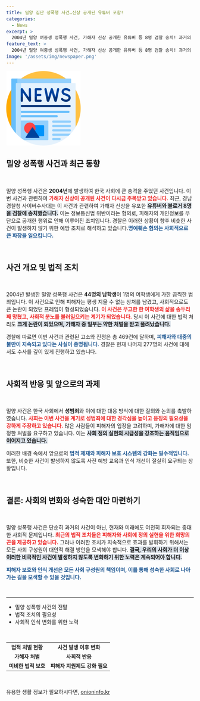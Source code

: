 ```yaml
---
title: 밀양 집단 성폭행 사건…신상 공개된 유튜버 포함!
categories:
  - News
excerpt: >
  2004년 밀양 여중생 성폭행 사건, 가해자 신상 공개한 유튜버 등 8명 검찰 송치! 과거의 상처가 드러나는 가운데, 또 한 번의 공분이 일고 있다. 사건의 전말과 새로운 전개를 알아보세요!
feature_text: >
  2004년 밀양 여중생 성폭행 사건, 가해자 신상 공개한 유튜버 등 8명 검찰 송치! 과거의 상처가 드러나는 가운데, 또 한 번의 공분이 일고 있다. 사건의 전말과 새로운 전개를 알아보세요!
image: '/assets/img/newspaper.png'
---
```


<p><img src="/assets/img/newspaper.png" alt="kimp 속보" /></p>

<h2 data-ke-size="size26">밀양 성폭행 사건과 최근 동향</h2>

<p data-ke-size="size16">&nbsp;</p>

<p>밀양 성폭행 사건은 <b>2004년</b>에 발생하여 한국 사회에 큰 충격을 주었던 사건입니다. 이번 사건과 관련하여 <b><span style="color: #ee2323;">가해자 신상이 공개된 사건이 다시금 주목받고 있습니다.</span></b> 최근, 경남경찰청 사이버수사대는 이 사건과 관련하여 가해자 신상을 유포한 <b><span style="background-color: #21538527;">유튜버와 블로거 8명을 검찰에 송치했습니다.</span></b> 이는 정보통신법 위반이라는 혐의로, 피해자의 개인정보를 무단으로 공개한 행위로 인해 이루어진 조치입니다. 경찰은 이러한 상황이 향후 비슷한 사건이 발생하지 않기 위한 예방 조치로 해석하고 있습니다.<b><span style="color: #1a5490;">명예훼손 혐의는 사회적으로 큰 파장을 일으킵니다.</span></b> </p>

<p data-ke-size="size16">&nbsp;</p>

<h2 data-ke-size="size26">사건 개요 및 법적 조치</h2>

<p data-ke-size="size16">&nbsp;</p>

<p>2004년 발생한 밀양 성폭행 사건은 <b>44명의 남학생</b>이 1명의 여학생에게 가한 끔찍한 범죄입니다. 이 사건으로 인해 피해자는 평생 지울 수 없는 상처를 남겼고, 사회적으로도 큰 논란이 되었던 프레임이 형성되었습니다. <b><span style="color: #ee2323;">이 사건은 무고한 한 여학생의 삶을 송두리째 망쳤고, 사회적 분노를 불러일으키는 계기가 되었습니다.</span></b> 당시 이 사건에 대한 법적 처리도 <b><span style="background-color: #21538527;">크게 논란이 되었으며, 가해자 중 일부는 약한 처벌을 받고 풀려났습니다.</span></b> </p>

<p>경찰에 따르면 이번 사건과 관련된 고소와 진정은 총 469건에 달하며, <b><span style="color: #1a5490;">피해자와 대중의 불만이 지속되고 있다는 사실이 증명됩니다.</span></b> 경찰은 현재 나머지 277명의 사건에 대해서도 수사를 깊이 있게 진행하고 있습니다.</p>

<p data-ke-size="size16">&nbsp;</p>

<h2 data-ke-size="size26">사회적 반응 및 앞으로의 과제</h2>

<p data-ke-size="size16">&nbsp;</p>

<p>밀양 사건은 한국 사회에서 <b>성범죄</b>와 이에 대한 대응 방식에 대한 질의와 논의를 촉발하였습니다. <b><span style="color: #ee2323;">사회는 이번 사건을 계기로 성범죄에 대한 경각심을 높이고 응징의 필요성을 강하게 주장하고 있습니다.</span></b> 많은 사람들이 피해자의 입장을 고려하며, 가해자에 대한 엄정한 처벌을 요구하고 있습니다. 이는 <b><span style="background-color: #21538527;">사회 정의 실현의 시급성을 강조하는 움직임으로 이어지고 있습니다.</span></b></p>

<p>이러한 배경 속에서 앞으로의 <b><span style="color: #1a5490;">법적 제재와 피해자 보호 시스템의 강화는 필수적입니다.</span></b> 또한, 비슷한 사건이 발생하지 않도록 사전 예방 교육과 인식 개선이 절실히 요구되는 상황입니다.</p>

<p data-ke-size="size16">&nbsp;</p>

<h2 data-ke-size="size26">결론: 사회의 변화와 성숙한 대안 마련하기</h2>

<p data-ke-size="size16">&nbsp;</p>

<p>밀양 성폭행 사건은 단순히 과거의 사건이 아닌, 현재와 미래에도 여전히 회자되는 중대한 사회적 문제입니다. <b><span style="color: #ee2323;">최근의 법적 조치들은 피해자와 사회에 정의 실현을 위한 희망의 끈을 제공하고 있습니다.</span></b> 그러나 이러한 조치가 지속적으로 효과를 발휘하기 위해서는 모든 사회 구성원이 대안적 해결 방안을 모색해야 합니다. <b><span style="background-color: #21538527;">결국, 우리의 사회가 더 이상 이러한 비극적인 사건이 발생하지 않도록 변화하기 위한 노력은 계속되어야 합니다.</span></b></p>

<p><b><span style="color: #1a5490;">피해자 보호와 인식 개선은 모든 사회 구성원의 책임이며, 이를 통해 성숙한 사회로 나아가는 길을 모색할 수 있을 것입니다.</span></b></p>

<p data-ke-size="size16">&nbsp;</p>

<hr>

<ul>
<li>밀양 성폭행 사건의 전말</li>
<li>법적 조치의 필요성</li>
<li>사회적 인식 변화를 위한 노력</li>
</ul>

<p data-ke-size="size16">&nbsp;</p> 

<table style="width: 100%;">
<tr>
<td style="text-align: center; height: 17px;"><b>법적 처벌 현황</b></td>
<td style="text-align: center; height: 17px;"><b>사건 발생 이후 변화</b></td>
</tr>
<tr>
<td style="text-align: center; height: 17px;"><b>가해자 처벌</b></td>
<td style="text-align: center; height: 17px;"><b>사회적 반응</b></td>
</tr>
<tr>
<td style="text-align: center; height: 17px;"><b>미비한 법적 보호</b></td>
<td style="text-align: center; height: 17px;"><b>피해자 지원제도 강화 필요</b></td>
</tr>
</table>

<p data-ke-size="size16">&nbsp;</p>
유용한 생활 정보가 필요하시다면, <a href="https://onioninfo.kr" rel="dofollow">onioninfo.kr</a>


